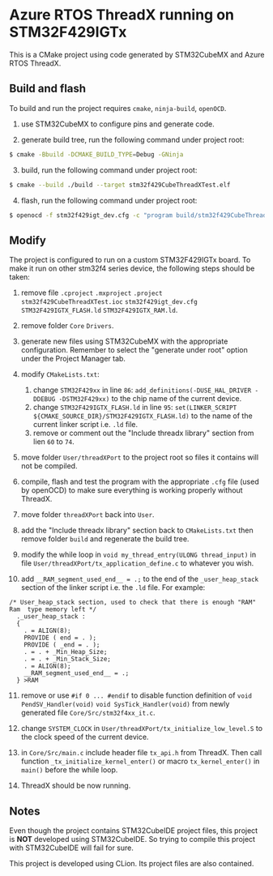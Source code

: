 # Azure RTOS ThreadX running on STM32F429IGTx

This is a CMake project using code generated by STM32CubeMX and Azure RTOS ThreadX.

## Build and flash

To build and run the project requires `cmake`, `ninja-build`, `openOCD`.

1) use STM32CubeMX to configure pins and generate code.

2) generate build tree, run the following command under project root:

```bash
$ cmake -Bbuild -DCMAKE_BUILD_TYPE=Debug -GNinja
```

3) build, run the following command under project root:

```bash
$ cmake --build ./build --target stm32f429CubeThreadXTest.elf
```

4) flash, run the following command under project root:
```bash
$ openocd -f stm32f429igt_dev.cfg -c "program build/stm32f429CubeThreadXTest.elf" -c reset -c shutdown
```

## Modify

The project is configured to run on a custom STM32F429IGTx board. To make it run on other stm32f4 series device, the following steps should be taken:

1) remove file `.cproject` `.mxproject` `.project` `stm32f429CubeThreadXTest.ioc` `stm32f429igt_dev.cfg` `STM32F429IGTX_FLASH.ld` `STM32F429IGTX_RAM.ld`.
   
2) remove folder `Core` `Drivers`.
   
3) generate new files using STM32CubeMX with the appropriate configuration. Remember to select the "generate under root" option under the Project Manager tab.
   
4) modify `CMakeLists.txt`:
   1) change `STM32F429xx` in line `86`: `add_definitions(-DUSE_HAL_DRIVER -DDEBUG -DSTM32F429xx)` to the chip name of the current device.
   2) change `STM32F429IGTX_FLASH.ld` in line `95`: `set(LINKER_SCRIPT ${CMAKE_SOURCE_DIR}/STM32F429IGTX_FLASH.ld)` to the name of the current linker script i.e. `.ld` file.
   3) remove or comment out the "Include threadx library" section from lien `60` to `74`.

5) move folder `User/threadXPort` to the project root so files it contains will not be compiled.

6) compile, flash and test the program with the appropriate `.cfg` file (used by openOCD) to make sure everything is working properly without ThreadX.

7) move folder `threadXPort` back into `User`.

8) add the "Include threadx library" section back to `CMakeLists.txt` then remove folder `build` and regenerate the build tree.

9) modify the while loop in `void my_thread_entry(ULONG thread_input)` in file `User/threadXPort/tx_application_define.c` to whatever you wish.

10) add `__RAM_segment_used_end__ = .;` to the end of the `_user_heap_stack` section of the linker script i.e. the `.ld` file. For example:
```ld
/* User_heap_stack section, used to check that there is enough "RAM" Ram  type memory left */
  ._user_heap_stack :
  {
    . = ALIGN(8);
    PROVIDE ( end = . );
    PROVIDE ( _end = . );
    . = . + _Min_Heap_Size;
    . = . + _Min_Stack_Size;
    . = ALIGN(8);
    __RAM_segment_used_end__ = .;
  } >RAM
```

11) remove or use `#if 0 ... #endif` to disable function definition of `void PendSV_Handler(void)` `void SysTick_Handler(void)` from newly generated file `Core/Src/stm32f4xx_it.c`.

12) change `SYSTEM_CLOCK` in `User/threadXPort/tx_initialize_low_level.S` to the clock speed of the current device.

13) in `Core/Src/main.c` include header file `tx_api.h` from ThreadX. Then call function `_tx_initialize_kernel_enter()` or macro `tx_kernel_enter()` in `main()` before the while loop.

14) ThreadX should be now running.


## Notes

Even though the project contains STM32CubeIDE project files, this project is <b>NOT</b> developed using STM32CubeIDE.
So trying to compile this project with STM32CubeIDE will fail for sure.

This project is developed using CLion. Its project files are also contained.
